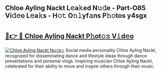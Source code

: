 ## Chloe Ayling Nackt L𝚎a𝚔ed N𝚞𝚍e - Part-O85 Vi𝚍𝚎o L𝚎a𝚔s - H𝚘𝚝 O𝚗𝚕yf𝚊ns P𝚑𝚘tos y4sgx

# <h2><a href="http://kf9xt9g.oniu.top/?m=Chloe+Ayling+Nackt">🔗👉 🔴 Chloe Ayling Nackt P𝚑ot𝚘𝚜 V𝚒d𝚎o</a></h2>

[![Chloe Ayling Nackt Nu𝚍e𝚜](https://i.imgur.com/0qMVB7G.gif)](http://kf9xt9g.oniu.top/?m=Chloe+Ayling+Nackt)
Social media personality Chloe Ayling Nackt, recognized for disseminating dance and lifestyle ideas through dance presentations and personal vlogs. Inspiring musician Chloe Ayling Nackt, celebrated for their ability to move and inspire others through their music.  
